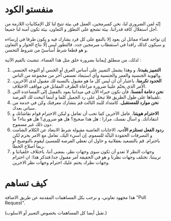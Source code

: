 منفستو الكود
=============

إنّه لمن الضروري لنا، نحن كمبرمجين، العمل في بيئة تتيح لنا كل الإمكانيات اللازمة من أجل استغلال كافة قدراتنا، بيئة تشجع على التطوّر و التعاون، بيئة تكون  آمنة  لنا جميعا.

إن تواجد فضاء مماثل لن يعود إلا بالنفع على كل فرد يشارك فيه و يكون طرفا في إرساءه و سيكون كذلك رافدا في استقطاب مبرمجين جدد. فالتطور ليس إلّا نتاج الحوار و التعاون و هو قطعا شرط أساسيّ من شروط التحسن.

لذلك، من منطلق إيماننا بضرورة خلق مثل هذا الفضاء، نتشبث بالقيم الآتية :

1. **التمييز يقيدنا.** و وهذا يشمل التمييز على أساس العرق أو الجنس أو التوجه الجنسي والهوية الجنسية والعمر والجنسية وأي استبعاد تعسفي آخر من مجموعة من الناس.
2. **الحدود تكرمنا.**  باعتبار أن ان ليس كل ما هو مقبول بالنسبة لك مقبول لدى الآخرين، الأمر الذي يحتّم علينا ضرورة مراعاة الطرف المقابل في مواقف الاختلاف.
3. **نحن دعامة أنفسنا.**  فأن نكون خبراء الآن في ميداننا يعود بالفضل إلى المساعدة التي تلقيناها على طول الطريق فلا تبخل على رد الجميل كلما و أينما اتيحت لك الفرصة.
4. **نحن موارد للمستقبل.**  كامتداد للبند الثالث قم بتشارك معرفتك  وكن في خدمة من سياتي بعدك.
5. **الاحترام هويتنا.** عامل الآخرين كما تحب أن تعامل و ليكن الاحترام قوام نقاشاتك و انتقاداتك. و اسأل نفسك، مرارا : هل هذا صحيح؟ هل هو ضروري؟ هل هو بناء؟ ما دون ذلك غير مسموح.
6. **ردود الفعل تستلزم الأدب.** الاجابات الغاضبة مقبولة شرط الابتعاد عن الكلام الشامت و التصرفات الحقودة الباثّة للسموم. إن أسيء اليك، تعامل مع الامر بحزم لكن باحترام. قم بالتصعيد بعقلانية و حاول ان تعطي الفرصة للمسيئ ليقوم بالتوضيح أو ربما اصلاح الخطأ.
7. وجهات النظر لا تعدو أن تكون سوى  وجهات نظر، بمعنى أننا، باختلاف خلفياتنا و تربيتنا، تختلف وجهات نظرنا و هو في الحقيقة أمر مقبول جدا.فتذكر هذا: ان احترام وجهات نظرك يحتم عليك احترام وجهات نظر الاخرين.


كيف تساهم
===========

هذا مجهود تعاوني، و نرحب بكل المساهمات المقدمة عن طريق الاضافة "Pull Request".

(نقبل أيضا كل المساهمات بخصوص التعبير أو الاسلوب.)
